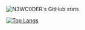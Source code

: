 
![N3WC0DER's GitHub stats](https://github-readme-stats.vercel.app/api?username=N3WC0DER&show_icons=true&theme=radical)

[![Top Langs](https://github-readme-stats.vercel.app/api/top-langs/?username=N3WC0DER&layout=compact&theme=radical)](https://github.com/anuraghazra/github-readme-stats)


<!---
N3WC0DER/N3WC0DER is a ✨ special ✨ repository because its `README.md` (this file) appears on your GitHub profile.
You can click the Preview link to take a look at your changes.
--->
